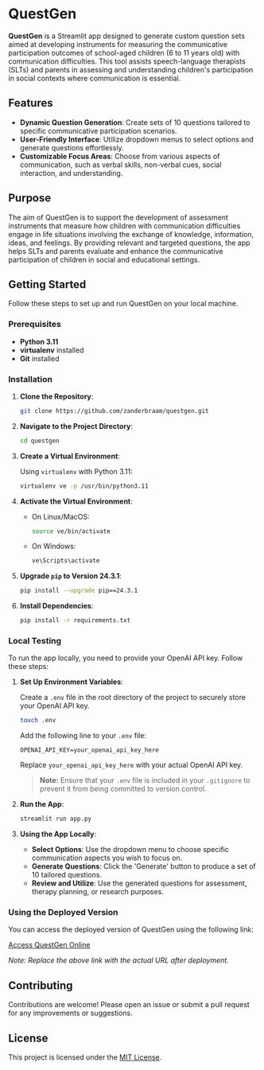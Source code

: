 # QuestGen

**QuestGen** is a Streamlit app designed to generate custom question sets aimed at developing instruments for measuring the communicative participation outcomes of school-aged children (6 to 11 years old) with communication difficulties. This tool assists speech-language therapists (SLTs) and parents in assessing and understanding children's participation in social contexts where communication is essential.

## Features

- **Dynamic Question Generation**: Create sets of 10 questions tailored to specific communicative participation scenarios.
- **User-Friendly Interface**: Utilize dropdown menus to select options and generate questions effortlessly.
- **Customizable Focus Areas**: Choose from various aspects of communication, such as verbal skills, non-verbal cues, social interaction, and understanding.

## Purpose

The aim of QuestGen is to support the development of assessment instruments that measure how children with communication difficulties engage in life situations involving the exchange of knowledge, information, ideas, and feelings. By providing relevant and targeted questions, the app helps SLTs and parents evaluate and enhance the communicative participation of children in social and educational settings.

## Getting Started

Follow these steps to set up and run QuestGen on your local machine.

### Prerequisites

- **Python 3.11**
- **virtualenv** installed
- **Git** installed

### Installation

1. **Clone the Repository**:

   ```bash
   git clone https://github.com/zanderbraam/questgen.git
   ```

2. **Navigate to the Project Directory**:

   ```bash
   cd questgen
   ```

3. **Create a Virtual Environment**:

   Using `virtualenv` with Python 3.11:

   ```bash
   virtualenv ve -p /usr/bin/python3.11
   ```

4. **Activate the Virtual Environment**:

   - On Linux/MacOS:

     ```bash
     source ve/bin/activate
     ```

   - On Windows:

     ```bash
     ve\Scripts\activate
     ```

5. **Upgrade `pip` to Version 24.3.1**:

   ```bash
   pip install --upgrade pip==24.3.1
   ```

6. **Install Dependencies**:

   ```bash
   pip install -r requirements.txt
   ```

### Local Testing

To run the app locally, you need to provide your OpenAI API key. Follow these steps:

1. **Set Up Environment Variables**:

   Create a `.env` file in the root directory of the project to securely store your OpenAI API key.

   ```bash
   touch .env
   ```

   Add the following line to your `.env` file:

   ```env
   OPENAI_API_KEY=your_openai_api_key_here
   ```

   Replace `your_openai_api_key_here` with your actual OpenAI API key.

   > **Note:** Ensure that your `.env` file is included in your `.gitignore` to prevent it from being committed to version control.

2. **Run the App**:

   ```bash
   streamlit run app.py
   ```

3. **Using the App Locally**:

   - **Select Options**: Use the dropdown menu to choose specific communication aspects you wish to focus on.
   - **Generate Questions**: Click the 'Generate' button to produce a set of 10 tailored questions.
   - **Review and Utilize**: Use the generated questions for assessment, therapy planning, or research purposes.

### Using the Deployed Version

You can access the deployed version of QuestGen using the following link:

[Access QuestGen Online](https://your-deployed-app-link.com)

*Note: Replace the above link with the actual URL after deployment.*

## Contributing

Contributions are welcome! Please open an issue or submit a pull request for any improvements or suggestions.

## License

This project is licensed under the [MIT License](LICENSE).
